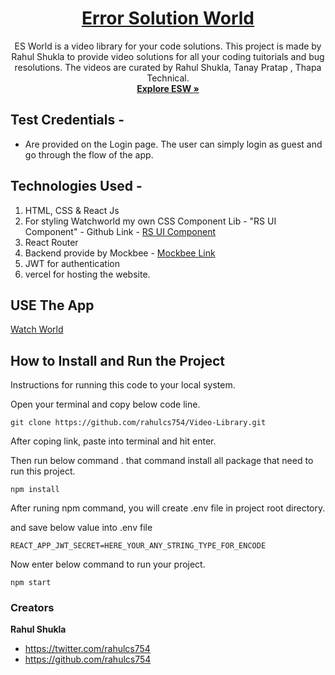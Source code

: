 <h1 align="center">
  <a href="https://esworld.vercel.app/">
   Error Solution World
  </a>
</h1>

<p align="center">
    ES World is a video library for your code solutions. This project is made by Rahul Shukla to provide video solutions for all your coding tuitorials and  bug resolutions. The videos are curated by Rahul Shukla, Tanay Pratap , Thapa Technical.
  <br>  
  <a href="https://esworld.vercel.app/"><strong>Explore ESW »</strong></a>
  <br>
  </p>

## Test Credentials -

- Are provided on the Login page. The user can simply login as guest and go through the flow of the app.

## Technologies Used -

1. HTML, CSS & React Js
2. For styling Watchworld my own CSS Component Lib - "RS UI Component" - Github Link - <a href="https://rs-ui.netlify.app/">RS UI Component</a>
3. React Router
4. Backend provide by Mockbee - <a href="https://github.com/neogcamp/mockBee">Mockbee Link</a>
5. JWT for authentication
6. vercel for hosting the website.

## USE The App

<a href="https://esworld.vercel.app/">
   Watch World
</a>

## How to Install and Run the Project

Instructions for running this code to your local system.

Open your terminal and copy below code line.

```
git clone https://github.com/rahulcs754/Video-Library.git
```

After coping link, paste into terminal and hit enter.

Then run below command . that command install all package that need to run this project.

```
npm install
```

After runing npm command, you will create .env file in project root directory.

and save below value into .env file

```
REACT_APP_JWT_SECRET=HERE_YOUR_ANY_STRING_TYPE_FOR_ENCODE
```

Now enter below command to run your project.

```
npm start
```

### Creators

**Rahul Shukla**

- <https://twitter.com/rahulcs754>
- <https://github.com/rahulcs754>
